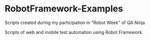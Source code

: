 # RobotFramework-Examples
Scripts created during my participation in "Robot Week" of QA Ninja

Scripts of web and mobile test automation using Robot Framework.
